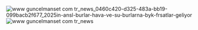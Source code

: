 ![www guncelmanset com tr_news_0460c420-d325-483a-bb19-099bacb2f677_2025in-ansl-burlar-hava-ve-su-burlarna-byk-frsatlar-geliyor](https://github.com/user-attachments/assets/408aa511-af82-476a-995f-b306de37dd6d)
![www guncelmanset com tr_news](https://github.com/user-attachments/assets/190ccca0-de46-4fb7-a955-42596e788aaf)
